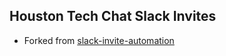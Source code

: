 Houston Tech Chat Slack Invites
------------

* Forked from [slack-invite-automation](https://github.com/outsideris/slack-invite-automation)

